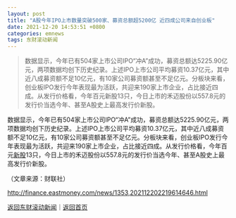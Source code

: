 ```yaml
---
layout: post
title: "A股今年IPO上市数量突破500家、募资总额超5200亿 近四成公司来自创业板"
date: 2021-12-20 14:53:51 +0800
categories: emnews
tags: 东财滚动新闻
---
```

> 数据显示，今年已有504家上市公司IPO“冲A”成功，募资总额达5225.90亿元，两项数据均创下历史纪录。上述IPO上市公司平均募资10.37亿元，其中近八成募资额不足10亿元，有10家公司募资额甚至不足亿元。分板块来看，创业板IPO发行今年表现最为活跃，共迎来190家上市企业，占比接近四成。从发行价格看，今年百元新股13只，今日上市的禾迈股份以557.8元的发行价当选今年、甚至A股史上最高发行价新股。

<p> 数据显示，今年已有504家上市公司IPO“冲A”成功，募资总额达5225.90亿元，两项数据均创下历史纪录。上述IPO上市公司平均募资10.37亿元，其中近八成募资额不足10亿元，有10家公司募资额甚至不足亿元。分板块来看，创业板IPO发行今年表现最为活跃，共迎来190家上市企业，占比接近四成。从发行价格看，今年百元<span id="Info.3309"><a href="http://data.eastmoney.com/xg/xg/default.html" class="infokey">新股</a></span>13只，今日上市的禾迈股份以557.8元的发行价当选今年、甚至A股史上最高发行价新股。</p><p class="em_media">（文章来源：财联社）</p>

<http://finance.eastmoney.com/news/1353,202112202219614646.html>

[返回东财滚动新闻](//finews.withounder.com/emnews/)｜[返回首页](//finews.withounder.com/)